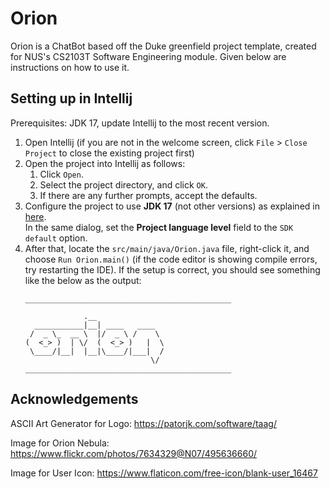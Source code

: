 # Orion

Orion is a ChatBot based off the Duke greenfield project template, created for NUS's CS2103T Software Engineering module. 
Given below are instructions on how to use it.

## Setting up in Intellij

Prerequisites: JDK 17, update Intellij to the most recent version.

1. Open Intellij (if you are not in the welcome screen, click `File` > `Close Project` to close the existing project first)
1. Open the project into Intellij as follows:
   1. Click `Open`.
   1. Select the project directory, and click `OK`.
   1. If there are any further prompts, accept the defaults.
1. Configure the project to use **JDK 17** (not other versions) as explained in [here](https://www.jetbrains.com/help/idea/sdk.html#set-up-jdk).<br>
   In the same dialog, set the **Project language level** field to the `SDK default` option.
1. After that, locate the `src/main/java/Orion.java` file, right-click it, and choose `Run Orion.main()` (if the code editor is showing compile errors, try restarting the IDE). If the setup is correct, you should see something like the below as the output:
      ```
      ______________________________________________
   
                   .__               
        ___________|__| ____   ____  
       /  _ \_  __ \  |/  _ \ /    \
      (  <_> )  | \/  (  <_> )   |  \
       \____/|__|  |__|\____/|___|  /
                                  \/
      ______________________________________________
      ```

## Acknowledgements

ASCII Art Generator for Logo: https://patorjk.com/software/taag/

Image for Orion Nebula: https://www.flickr.com/photos/7634329@N07/495636660/

Image for User Icon: https://www.flaticon.com/free-icon/blank-user_16467